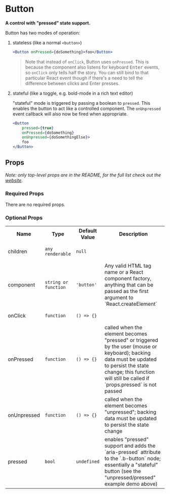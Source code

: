 <!---
THIS IS AN AUTOGENERATED FILE. EDIT INDEX.JS INSTEAD.
-->
# Button

__A control with "pressed" state support.__

Button has two modes of operation:

1. stateless (like a normal `<button>`)
   ```jsx
   <Button onPressed={doSomething}>foo</Button>
   ```

   > Note that instead of `onClick`, Button uses `onPressed`. This is because the component also listens for keyboard <kbd>Enter</kbd> events, so `onClick` only tells half the story. You can still bind to that particular React event though if there's a need to tell the difference between clicks and Enter presses.

2. stateful (like a toggle, e.g. bold-mode in a rich text editor)

   "stateful" mode is triggered by passing a boolean to `pressed`. This enables the button to act like a controlled component. The `onUnpressed` event callback will also now be fired when appropriate.

   ```jsx
   <Button
       pressed={true}
       onPressed={doSomething}
       onUnpressed={doSomethingElse}>
       foo
   </Button>
   ```

## Props

_Note: only top-level props are in the README, for the full list check out the [website](http://boundless.js.org/Button#props)._

### Required Props

There are no required props.


### Optional Props

<table>
<tr>
<th>Name</th>
<th>Type</th>
<th>Default Value</th>
<th>Description</th>
</tr>

<tr>
<td>children</td>
<td><pre><code>any renderable</code></pre></td>
<td><pre><code class="language-js">null</code></pre></td>
<td></td>
</tr>

<tr>
<td>component</td>
<td><pre><code>string or function</code></pre></td>
<td><pre><code class="language-js">'button'</code></pre></td>
<td>Any valid HTML tag name or a React component factory, anything that can be passed as the first argument to `React.createElement`</td>
</tr>

<tr>
<td>onClick</td>
<td><pre><code>function</code></pre></td>
<td><pre><code class="language-js">() => {}</code></pre></td>
<td></td>
</tr>

<tr>
<td>onPressed</td>
<td><pre><code>function</code></pre></td>
<td><pre><code class="language-js">() => {}</code></pre></td>
<td>called when the element becomes "pressed" or triggered by the user (mouse or keyboard); backing data must be updated to persist the state change; this function will still be called if `props.pressed` is not passed</td>
</tr>

<tr>
<td>onUnpressed</td>
<td><pre><code>function</code></pre></td>
<td><pre><code class="language-js">() => {}</code></pre></td>
<td>called when the element becomes "unpressed"; backing data must be updated to persist the state change</td>
</tr>

<tr>
<td>pressed</td>
<td><pre><code>bool</code></pre></td>
<td><pre><code class="language-js">undefined</code></pre></td>
<td>enables "pressed" support and adds the `aria-pressed` attribute to the `.b-button` node; essentially a "stateful" button (see the "unpressed/pressed" example demo above)</td>
</tr>

</table>


